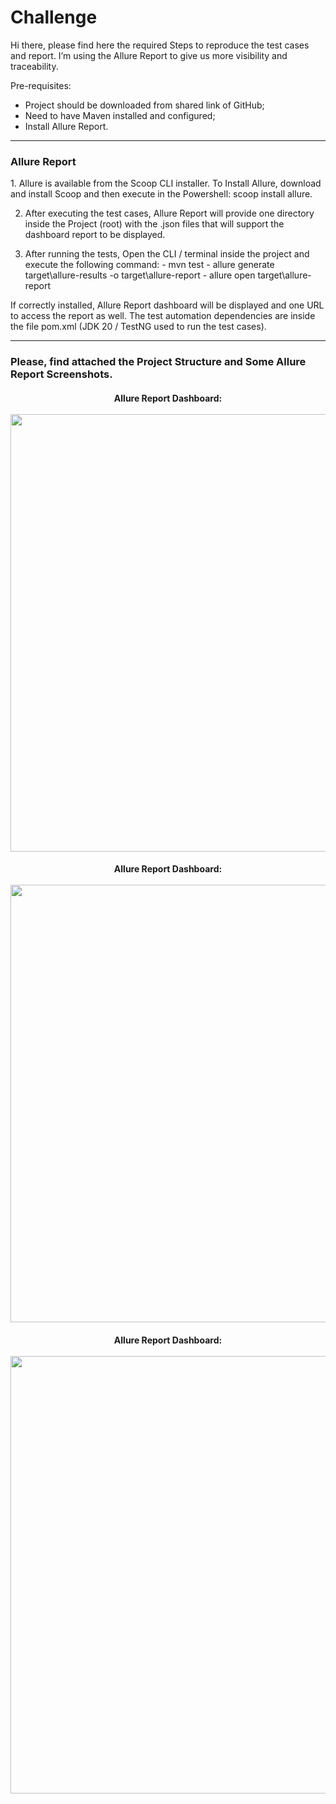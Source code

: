# Challenge

Hi there, please find here the required Steps to reproduce the test cases and report. 
I’m using the Allure Report to give us more visibility and traceability.

Pre-requisites:
-  Project should be downloaded from shared link of GitHub;
-  Need to have Maven installed and configured;
-  Install Allure Report.

---------------

<h3>Allure Report</h3>
1.  Allure is available from the Scoop CLI installer.
To Install Allure, download and install Scoop and then execute in the Powershell: scoop install allure. 

2.  After executing the test cases, Allure Report will provide one directory inside the Project (root) with the .json files that will support the dashboard report to be displayed.

3.  After running the tests, Open the CLI / terminal inside the project and execute the following command:
        - mvn test
        - allure generate target\allure-results -o target\allure-report
        - allure open target\allure-report


If correctly installed, Allure Report dashboard will be displayed and one URL to access the report as well.
The test automation dependencies are inside the file pom.xml (JDK 20 / TestNG used to run the test cases).

---------------

<h3>    Please, find attached the Project Structure and Some Allure Report Screenshots. </h3>


<h4><center>Allure Report Dashboard: 
<br> </br>
<div align="left">
<img src="https://github.com/azevedomello/bank/blob/e0f8e4288aa3a3545a0590f05d6f7adf5f8e2971/1.jpeg" width="700px"/>
</div> 

<h4><center>Allure Report Dashboard: 
<br> </br>
<div align="left">
<img src="https://github.com/azevedomello/bank/blob/e0f8e4288aa3a3545a0590f05d6f7adf5f8e2971/2.jpeg" width="700px"/>
</div>  

<h4><center>Allure Report Dashboard: 
<br> </br>
<div align="left">
<img src="https://github.com/azevedomello/bank/blob/e0f8e4288aa3a3545a0590f05d6f7adf5f8e2971/3.jpeg" width="700px"/>
</div>  
